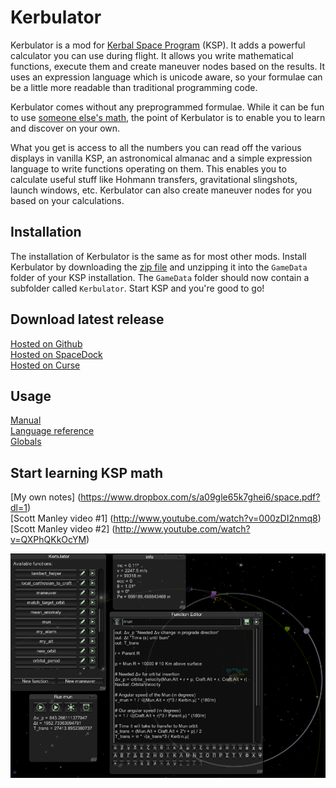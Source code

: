Kerbulator
==========

Kerbulator is a mod for [Kerbal Space Program](http://www.kerbalspaceprogram.com) (KSP). It adds a powerful calculator you can use during flight. It allows you write mathematical functions, execute them and create maneuver nodes based on the results. It uses an expression language which is unicode aware, so your formulae can be a little more readable than traditional programming code.

Kerbulator comes without any preprogrammed formulae. While it can be fun to use [someone else's math](https://github.com/MuMech/MechJeb2), the point of Kerbulator is to enable you to learn and discover on your own.

What you get is access to all the numbers you can read off the various displays in vanilla KSP, an astronomical almanac and a simple expression language to write functions operating on them. This enables you to calculate useful stuff like Hohmann transfers, gravitational slingshots, launch windows, etc. Kerbulator can also create maneuver nodes for you based on your calculations.

## Installation
The installation of Kerbulator is the same as for most other mods. Install Kerbulator by downloading the [zip file](https://github.com/wmvanvliet/Kerbulator/releases/download/0.43/Kerbulator-0.43.zip) and unzipping it into the `GameData` folder of your KSP installation. The `GameData` folder should now contain a subfolder called `Kerbulator`. Start KSP and you're good to go!

## Download latest release
[Hosted on Github](https://github.com/wmvanvliet/Kerbulator/releases/download/0.43/Kerbulator-0.43.zip) <br/>
[Hosted on SpaceDock](http://spacedock.info/mod/782/Kerbulator) <br/>
[Hosted on Curse](http://www.curse.com/ksp-mods/kerbal/220266-kerbulator)

## Usage
[Manual](doc/manual.mkd) <br/>
[Language reference](doc/langref.mkd) <br/>
[Globals](doc/globals.mkd) <br/>

## Start learning KSP math

[My own notes] (https://www.dropbox.com/s/a09gle65k7ghei6/space.pdf?dl=1) <br/>
[Scott Manley video #1] (http://www.youtube.com/watch?v=000zDI2nmq8) <br/>
[Scott Manley video #2] (http://www.youtube.com/watch?v=QXPhQKkOcYM) <br/>

![screenshot](doc/screenshot2.png)

